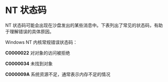 # NT 状态码

NT 状态码可能会出现在沙盘发出的某些消息中。下表列出了常见的状态码，有助于理解错误的具体原因。

Windows NT 内核常规错误状态码：

**C0000022** 对对象的访问被拒绝

**C0000034** 未找到对象

**C000009A** 系统资源不足，通常表示内存不足的情况